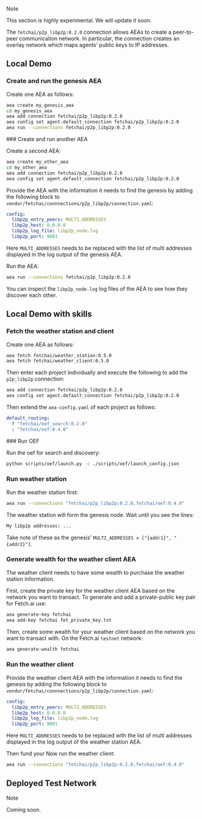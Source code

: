 <div class="admonition note">
  <p class="admonition-title">Note</p>
  <p>This section is highly experimental. We will update it soon.</p>
</div>

The `fetchai/p2p_libp2p:0.2.0` connection allows AEAs to create a peer-to-peer communication network. In particular, the connection creates an overlay network which maps agents' public keys to IP addresses.

## Local Demo

### Create and run the genesis AEA

Create one AEA as follows:

``` bash
aea create my_genesis_aea
cd my_genesis_aea
aea add connection fetchai/p2p_libp2p:0.2.0
aea config set agent.default_connection fetchai/p2p_libp2p:0.2.0
aea run --connections fetchai/p2p_libp2p:0.2.0
```

### Create and run another AEA

Create a second AEA:

``` bash
aea create my_other_aea
cd my_other_aea
aea add connection fetchai/p2p_libp2p:0.2.0
aea config set agent.default_connection fetchai/p2p_libp2p:0.2.0
```

Provide the AEA with the information it needs to find the genesis by adding the following block to `vendor/fetchai/connnections/p2p_libp2p/connection.yaml`:

``` yaml
config:
  libp2p_entry_peers: MULTI_ADDRESSES
  libp2p_host: 0.0.0.0
  libp2p_log_file: libp2p_node.log
  libp2p_port: 9001
```
Here `MULTI_ADDRESSES` needs to be replaced with the list of multi addresses displayed in the log output of the genesis AEA.

Run the AEA:

``` bash
aea run --connections fetchai/p2p_libp2p:0.2.0
```

You can inspect the `libp2p_node.log` log files of the AEA to see how they discover each other.


## Local Demo with skills

### Fetch the weather station and client

Create one AEA as follows:

``` bash
aea fetch fetchai/weather_station:0.5.0
aea fetch fetchai/weather_client:0.5.0
```

Then enter each project individually and execute the following to add the `p2p_libp2p` connection:
``` bash
aea add connection fetchai/p2p_libp2p:0.2.0
aea config set agent.default_connection fetchai/p2p_libp2p:0.2.0
```

Then extend the `aea-config.yaml` of each project as follows:
``` yaml
default_routing:
  ? "fetchai/oef_search:0.2.0"
  : "fetchai/oef:0.4.0"
```
### Run OEF

Run the oef for search and discovery:
``` bash
python scripts/oef/launch.py -c ./scripts/oef/launch_config.json
```

### Run weather station

Run the weather station first:
``` bash
aea run --connections "fetchai/p2p_libp2p:0.2.0,fetchai/oef:0.4.0"
```
The weather station will form the genesis node. Wait until you see the lines:
``` bash
My libp2p addresses: ...
```
Take note of these as the genesis' `MULTI_ADDRESSES = ["{addr1}", "{addr2}"]`.

### Generate wealth for the weather client AEA

The weather client needs to have some wealth to purchase the weather station information.

First, create the private key for the weather client AEA based on the network you want to transact. To generate and add a private-public key pair for Fetch.ai use:
``` bash
aea generate-key fetchai
aea add-key fetchai fet_private_key.txt
```

Then, create some wealth for your weather client based on the network you want to transact with. On the Fetch.ai `testnet` network:
``` bash
aea generate-wealth fetchai
```

### Run the weather client

Provide the weather client AEA with the information it needs to find the genesis by adding the following block to `vendor/fetchai/connnections/p2p_libp2p/connection.yaml`:
``` yaml
config:
  libp2p_entry_peers: MULTI_ADDRESSES
  libp2p_host: 0.0.0.0
  libp2p_log_file: libp2p_node.log
  libp2p_port: 9001
```
Here `MULTI_ADDRESSES` needs to be replaced with the list of multi addresses displayed in the log output of the weather station AEA.

Then fund your
Now run the weather client:
``` bash
aea run --connections "fetchai/p2p_libp2p:0.2.0,fetchai/oef:0.4.0"
```

## Deployed Test Network

<div class="admonition note">
  <p class="admonition-title">Note</p>
  <p>Coming soon.</p>
</div>